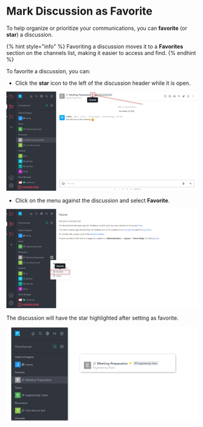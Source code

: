 # Mark Discussion as Favorite

To help organize or prioritize your communications, you can **favorite** (or **star**) a discussion.

{% hint style="info" %}
Favoriting a discussion moves it to a **Favorites** section on the channels list, making it easier to access and find.
{% endhint %}

To favorite a discussion, you can:

* Click the **star** icon to the left of the discussion header while it is open.

![](<../../../../../.gitbook/assets/image (676) (1) (1) (1).png>)

* Click on the menu against the discussion and select **Favorite**.

![](<../../../../../.gitbook/assets/image (647) (1) (1) (1) (1).png>)

The discussion will have the star highlighted after setting as favorite.

![](<../../../../../.gitbook/assets/image (641) (1) (1) (1) (1) (1) (1).png>)
